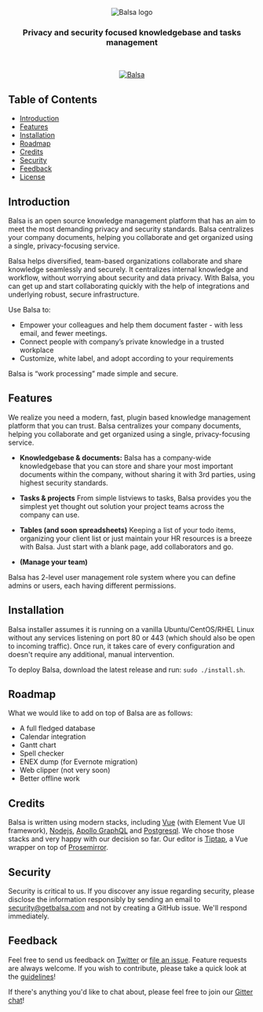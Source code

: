 <p align="center">
<img alt="Balsa logo" title="Balsa" align="middle" src="https://user-images.githubusercontent.com/1191477/65187181-49f08000-da39-11e9-9362-d6f1656fb725.png">
</p>

<p align="center"><h3 align="center">Privacy and security focused knowledgebase and tasks management</h3>
</p>
<br>
<p align="center">
  <a href="https://getbalsa.com">
    <img alt="Balsa" title="Balsa" src="https://user-images.githubusercontent.com/1191477/65186383-90dd7600-da37-11e9-97cd-fc70b068c87a.png">
  </a>
</p>


## Table of Contents

- [Introduction](#introduction)
- [Features](#features)
- [Installation](#installation)
- [Roadmap](#roadmap)
- [Credits](#credits)
- [Security](#security)
- [Feedback](#feedback)
- [License](#license)

## Introduction

Balsa is an open source knowledge management platform that has an aim to meet the most demanding privacy and security standards. Balsa centralizes your company documents, helping you collaborate and get organized using a single, privacy-focusing service.

Balsa helps diversified, team-based organizations collaborate and share knowledge seamlessly and securely. It centralizes internal knowledge and workflow, without worrying about security and data privacy. With Balsa, you can get up and start collaborating quickly with the help of integrations and underlying robust, secure infrastructure. 

Use Balsa to: 

* Empower your colleagues and help them document faster - with less email, and fewer meetings.
* Connect people with company’s private knowledge in a trusted workplace
* Customize, white label, and adopt according to your requirements

Balsa is “work processing” made simple and secure.

## Features

We realize you need a modern, fast, plugin based knowledge management platform that you can trust. Balsa centralizes your company documents, helping you collaborate and get organized using a single, privacy-focusing service.

* **Knowledgebase & documents:** Balsa has a company-wide knowledgebase that you can store and share your most important documents within the company, without sharing it with 3rd parties, using highest security standards.

* **Tasks & projects**
From simple listviews to tasks, Balsa provides you the simplest yet thought out solution your project teams across the company can use.

* **Tables (and soon spreadsheets)**
Keeping a list of your todo items, organizing your client list or just maintain your HR resources is a breeze with Balsa. Just start with a blank page, add collaborators and go.

* **(Manage your team)**

Balsa has 2-level user management role system where you can define admins or users, each having different permissions. 

## Installation

Balsa installer assumes it is running on a vanilla Ubuntu/CentOS/RHEL Linux without any services listening on port 80 or 443 (which should also be open to incoming traffic). Once run, it takes care of every configuration and doesn't require any additional, manual intervention.

To deploy Balsa, download the latest release and run: ```sudo ./install.sh```.  

## Roadmap

What we would like to add on top of Balsa are as follows: 

- A full fledged database
- Calendar integration 
- Gantt chart
- Spell checker
- ENEX dump (for Evernote migration)
- Web clipper (not very soon)
- Better offline work


## Credits

Balsa is written using modern stacks, including [Vue](https://nodejs.org/) (with Element Vue UI framework), [Nodejs](https://nodejs.org/), [Apollo GraphQL](https://github.com/apollographql) and [Postgresql](https://www.postgresql.org/). We chose those stacks and very happy with our decision so far. Our editor is [Tiptap](https://tiptap.scrumpy.io), a Vue wrapper on top of [Prosemirror](https://prosemirror.net).


## Security

Security is critical to us. If you discover any issue regarding security, please disclose the information responsibly by sending an email to security@getbalsa.com and not by creating a GitHub issue. We'll respond immediately.


## Feedback

Feel free to send us feedback on [Twitter](https://twitter.com/getbalsa) or [file an issue](https://github.com/balsa-team/balsa/issues/new). Feature requests are always welcome. If you wish to contribute, please take a quick look at the [guidelines](./CONTRIBUTING.md)!

If there's anything you'd like to chat about, please feel free to join our [Gitter chat](https://gitter.im/getbalsa)!


